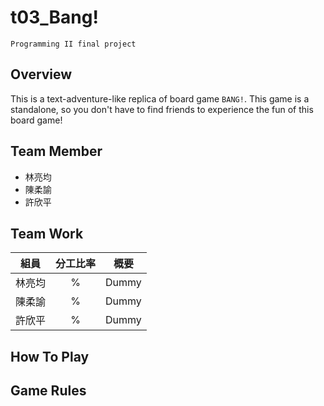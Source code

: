 # t03_Bang!
`Programming II final project`

## Overview
This is a text-adventure-like replica of board game `BANG!`. This game is a standalone, so you don't have to find friends to experience the fun of this board game!
## Team Member
- 林亮均
- 陳柔諭
- 許欣平

## Team Work
|組員|分工比率|概要|
|:---:|:---:|:---:|
|林亮均|%|Dummy|
|陳柔諭|%|Dummy|
|許欣平|%|Dummy|

## How To Play

## Game Rules
